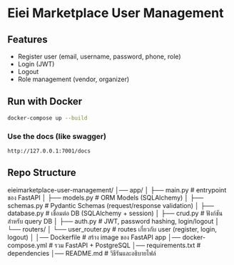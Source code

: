 # Eiei Marketplace User Management

## Features
- Register user (email, username, password, phone, role)
- Login (JWT)
- Logout
- Role management (vendor, organizer)

## Run with Docker
```bash
docker-compose up --build
```

### Use the docs (like swagger)
```
http://127.0.0.1:7001/docs
```

## Repo Structure 
eieimarketplace-user-management/
│── app/
│   ├── main.py              # entrypoint ของ FastAPI
│   ├── models.py            # ORM Models (SQLAlchemy)
│   ├── schemas.py           # Pydantic Schemas (request/response validation)
│   ├── database.py          # เชื่อมต่อ DB (SQLAlchemy + session)
│   ├── crud.py              # ฟังก์ชันสำหรับ query DB
│   ├── auth.py              # JWT, password hashing, login/logout
│   └── routers/
│       └── user_router.py   # routes เกี่ยวกับ user (register, login, logout)
│
│── Dockerfile               # สร้าง image ของ FastAPI app
│── docker-compose.yml       # รวม FastAPI + PostgreSQL
│── requirements.txt         # dependencies
│── README.md                # วิธีรันและอธิบายไฟล์
